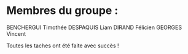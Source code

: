 # Membres du groupe :
BENCHERGUI Timothée DESPAQUIS Liam DIRAND Félicien GEORGES Vincent

Toutes les taches ont été faite avec succès !
